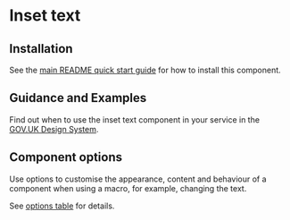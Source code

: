 # Inset text

## Installation

See the [main README quick start guide](https://github.com/alphagov/govuk-frontend/tree/test_moving_docs#quick-start) for how to install this component.

## Guidance and Examples

Find out when to use the inset text component in your service in the [GOV.UK Design System](https://test_moving_docs--govuk-design-system-preview.netlify.com/components/inset-text).

## Component options

Use options to customise the appearance, content and behaviour of a component when using a macro, for example, changing the text.

See [options table](https://test_moving_docs--govuk-design-system-preview.netlify.com/components/inset-text/#options-inset-text-example) for details.
